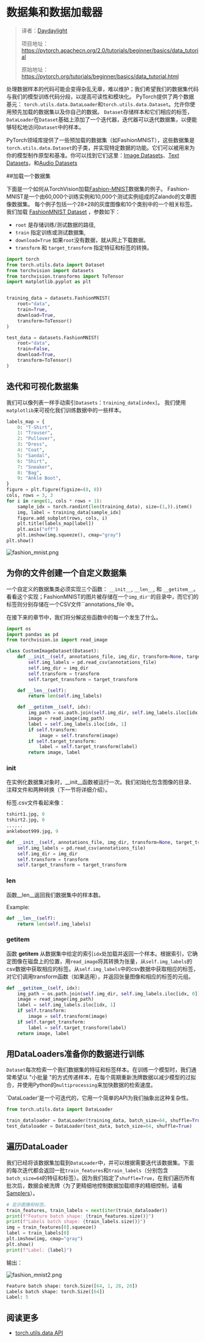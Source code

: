# 数据集和数据加载器

> 译者：[Daydaylight](https://github.com/Daydaylight)
>
> 项目地址：<https://pytorch.apachecn.org/2.0/tutorials/beginner/basics/data_tutorial>
>
> 原始地址：<https://pytorch.org/tutorials/beginner/basics/data_tutorial.html>

处理数据样本的代码可能会变得杂乱无章，难以维护；我们希望我们的数据集代码与我们的模型训练代码分段，以提高可读性和模块化。
PyTorch提供了两个数据基元： ``torch.utils.data.DataLoader``和``torch.utils.data.Dataset``。允许你使用预先加载的数据集以及你自己的数据。
``Dataset``存储样本和它们相应的标签，``DataLoader``在``Dataset``基础上添加了一个迭代器，迭代器可以迭代数据集，以便能够轻松地访问``Dataset``中的样本。

PyTorch领域库提供了一些预加载的数据集（如FashionMNIST），这些数据集是``torch.utils.data.Dataset``的子类，并实现特定数据的功能。它们可以被用来为你的模型制作原型和基准。你可以找到它们这里：[Image Datasets](https://pytorch.org/vision/stable/datasets.html)、[Text Datasets](https://pytorch.org/text/stable/datasets.html)，和[Audio Datasets](https://pytorch.org/audio/stable/datasets.html)

##加载一个数据集

下面是一个如何从TorchVision加载[Fashion-MNIST](https://research.zalando.com/project/fashion_mnist/fashion_mnist/)数据集的例子。
Fashion-MNIST是一个由60,000个训练实例和10,000个测试实例组成的Zalando的文章图像数据集。
每个例子包括一个28×28的灰度图像和10个类别中的一个相关标签。
我们加载 [FashionMNIST Dataset](https://pytorch.org/vision/stable/datasets.html#fashion-mnist) ，参数如下：
 - ``root`` 是存储训练/测试数据的路径,
 - ``train`` 指定训练或测试数据集,
 - ``download=True`` 如果``root``没有数据，就从网上下载数据。
 - ``transform`` 和 ``target_transform`` 指定特征和标签的转换。

```py
import torch
from torch.utils.data import Dataset
from torchvision import datasets
from torchvision.transforms import ToTensor
import matplotlib.pyplot as plt


training_data = datasets.FashionMNIST(
    root="data",
    train=True,
    download=True,
    transform=ToTensor()
)

test_data = datasets.FashionMNIST(
    root="data",
    train=False,
    download=True,
    transform=ToTensor()
)
```

## 迭代和可视化数据集

我们可以像列表一样手动索引``Datasets``：``training_data[index]``。
我们使用``matplotlib``来可视化我们训练数据中的一些样本。

```py
labels_map = {
    0: "T-Shirt",
    1: "Trouser",
    2: "Pullover",
    3: "Dress",
    4: "Coat",
    5: "Sandal",
    6: "Shirt",
    7: "Sneaker",
    8: "Bag",
    9: "Ankle Boot",
}
figure = plt.figure(figsize=(8, 8))
cols, rows = 3, 3
for i in range(1, cols * rows + 1):
    sample_idx = torch.randint(len(training_data), size=(1,)).item()
    img, label = training_data[sample_idx]
    figure.add_subplot(rows, cols, i)
    plt.title(labels_map[label])
    plt.axis("off")
    plt.imshow(img.squeeze(), cmap="gray")
plt.show()
```

![fashion_mnist.png](../../img/fashion_mnist.png)

## 为你的文件创建一个自定义数据集

一个自定义的数据集类必须实现三个函数： `__init__`, `__len__`, 和 `__getitem__`。
看看这个实现；FashionMNIST的图片被存储在一个`img_dir'`的目录中，而它们的标签则分别存储在一个CSV文件``annotations_file`中。

在接下来的章节中，我们将分解这些函数中的每一个发生了什么。

```py
import os
import pandas as pd
from torchvision.io import read_image

class CustomImageDataset(Dataset):
    def __init__(self, annotations_file, img_dir, transform=None, target_transform=None):
        self.img_labels = pd.read_csv(annotations_file)
        self.img_dir = img_dir
        self.transform = transform
        self.target_transform = target_transform

    def __len__(self):
        return len(self.img_labels)

    def __getitem__(self, idx):
        img_path = os.path.join(self.img_dir, self.img_labels.iloc[idx, 0])
        image = read_image(img_path)
        label = self.img_labels.iloc[idx, 1]
        if self.transform:
            image = self.transform(image)
        if self.target_transform:
            label = self.target_transform(label)
        return image, label
```

### __init__

在实例化数据集对象时，__init__函数被运行一次。我们初始化包含图像的目录、注释文件和两种转换（下一节将详细介绍）。

标签.csv文件看起来像：

```py
tshirt1.jpg, 0
tshirt2.jpg, 0
......
ankleboot999.jpg, 9

```

```py
def __init__(self, annotations_file, img_dir, transform=None, target_transform=None):
    self.img_labels = pd.read_csv(annotations_file)
    self.img_dir = img_dir
    self.transform = transform
    self.target_transform = target_transform
```

### __len__

函数__len__返回我们数据集中的样本数。

Example:

```py
def __len__(self):
    return len(self.img_labels)
```
### __getitem__

函数 __getitem__ 从数据集中给定的索引``idx``处加载并返回一个样本。根据索引，它确定图像在磁盘上的位置，用``read_image``将其转换为张量，从``self.img_labels``的csv数据中获取相应的标签。从``self.img_labels``中的csv数据中获取相应的标签，对它们调用transform函数（如果适用），并返回张量图像和相应的标签的元组。

```py
def __getitem__(self, idx):
    img_path = os.path.join(self.img_dir, self.img_labels.iloc[idx, 0])
    image = read_image(img_path)
    label = self.img_labels.iloc[idx, 1]
    if self.transform:
        image = self.transform(image)
    if self.target_transform:
        label = self.target_transform(label)
    return image, label
```

## 用DataLoaders准备你的数据进行训练

 ``Dataset``每次检索一个我们数据集的特征和标签样本。在训练一个模型时，我们通常希望以 "小批量 "的方式传递样本，在每个周期重新洗牌数据以减少模型的过拟合，并使用Python的``multiprocessing``来加快数据的检索速度。
 
`DataLoader'是一个可迭代的，它用一个简单的API为我们抽象出这种复杂性。

```py
from torch.utils.data import DataLoader

train_dataloader = DataLoader(training_data, batch_size=64, shuffle=True)
test_dataloader = DataLoader(test_data, batch_size=64, shuffle=True)
```

## 遍历DataLoader

我们已经将该数据集加载到``DataLoader``中，并可以根据需要迭代该数据集。下面的每次迭代都会返回一批``train_features``和``train_labels``（分别包含``batch_size=64``的特征和标签）。因为我们指定了``shuffle=True``，在我们遍历所有批次后，数据会被洗牌（为了更精细地控制数据加载顺序的精细控制，请看[Samplers](https://pytorch.org/docs/stable/data.html#data-loading-order-and-sampler)）。

```py
# 显示图像和标签。
train_features, train_labels = next(iter(train_dataloader))
print(f"Feature batch shape: {train_features.size()}")
print(f"Labels batch shape: {train_labels.size()}")
img = train_features[0].squeeze()
label = train_labels[0]
plt.imshow(img, cmap="gray")
plt.show()
print(f"Label: {label}")
```

输出：

![fashion_mnist2.png](../../img/fashion_mnist2.png)

```py
Feature batch shape: torch.Size([64, 1, 28, 28])
Labels batch shape: torch.Size([64])
Label: 5
```

## 阅读更多
- [torch.utils.data API](https://pytorch.org/docs/stable/data.html)
